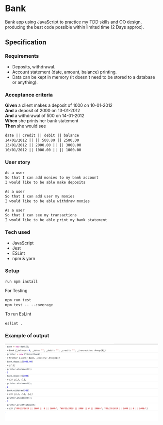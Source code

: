 # Bank

Bank app using JavaScript to practice my TDD skills and OO design, producing the best code possible within limited time (2 Days approx).

## Specification

### Requirements

* Deposits, withdrawal.
* Account statement (date, amount, balance) printing.
* Data can be kept in memory (it doesn't need to be stored to a database or anything).

### Acceptance criteria

**Given** a client makes a deposit of 1000 on 10-01-2012  
**And** a deposit of 2000 on 13-01-2012  
**And** a withdrawal of 500 on 14-01-2012  
**When** she prints her bank statement  
**Then** she would see

```
date || credit || debit || balance
14/01/2012 || || 500.00 || 2500.00
13/01/2012 || 2000.00 || || 3000.00
10/01/2012 || 1000.00 || || 1000.00
```

### User story

```
As a user
So that I can add monies to my bank account
I would like to be able make deposits
```

```
As a user
So that I can add user my monies
I would like to be able withdraw monies
```

```
As a user
So that I can see my transactions
I would like to be able print my bank statement
```

### Tech used

* JavaScript
* Jest
* ESLint
* npm & yarn

### Setup

```
run npm install
```

For Testing
```
npm run test
npm test -- --coverage
```

To run EsLint
```
eslint . 
```

### Example of output

![Example Output](./output.png)



